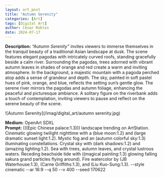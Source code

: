 ```yaml
---
layout: art_post
title: "Autumn Serenity"
categories: [Art]
tags: [Digital Art]
author: César Robles
date: 2024-07-17
---
```

**Description:** *“Autumn Serenity”* invites viewers to immerse themselves in the tranquil beauty of a traditional Asian landscape at dusk. The scene features elegant pagodas with intricately curved roofs, standing gracefully beside a calm river. Surrounding the pagodas, trees adorned with vibrant autumn leaves in shades of orange and red create a warm and inviting atmosphere. In the background, a majestic mountain with a pagoda perched atop adds a sense of grandeur and depth. The sky, painted in soft pastel hues of pink, orange, and blue, reflects the setting sun’s gentle glow. The serene river mirrors the pagodas and autumn foliage, enhancing the peaceful and picturesque ambiance. A solitary figure on the riverbank adds a touch of contemplation, inviting viewers to pause and reflect on the serene beauty of the scene.

![Autumn Serenity](/imag/digital_art/autumn serenity.jpg)

**Medium:** OpenArt SDXL\
**Prompt:** (((Epic Chinese palace:1.3))) landscape trending on ArtStation. Cinematic glowing twilight nighttime with a (blue moon:1.2) and (large dramatic sunset light:1.2). Mystic fog and an (autumn colorful sky:1.3) illuminating constellations. Crystal sky with (dark shadows:1.2) and (amazing lighting:1.2). Sea with trees, autumn leaves, and crystal lustrous waters. Receding beachside tide with ((magical painting:1.3) glowing falling sakura grand particles flying around). Fire watercolor by (JB Waterhouse:1.3), (Carne Griffiths:1.3), and (Liu Kuo-Sung:1.3). --style cinematic --ar 16:9 --q 50 --v 400 --seed 170622